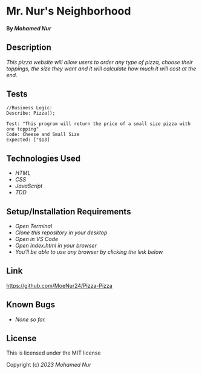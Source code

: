 # Mr. Nur's Neighborhood

#### By _**Mohamed Nur**_

## Description

_This pizza website will allow users to order any type of pizza, choose their toppings, the size they want and it will calculate how much it will cost at the end._

## Tests

```
//Business Logic:
Describe: Pizza();

Test: "This program will return the price of a small size pizza with one topping"
Code: Cheese and Small Size
Expected: ["$13]
```

## Technologies Used
* _HTML_
* _CSS_
* _JavaScript_
* _TDD_

## Setup/Installation Requirements
* _Open Terminal_
* _Clone this repository in your desktop_
* _Open in VS Code_
* _Open Index.html in your browser_
* _You'll be able to use any browser by clicking the link below_

## Link

https://github.com/MoeNur24/Pizza-Pizza

## Known Bugs

* _None so far._

## License

This is licensed under the MIT license 

Copyright (c) _2023_ _Mohamed Nur_